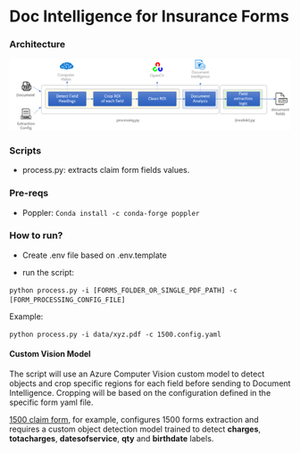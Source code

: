 # Doc Intelligence for Insurance Forms

### Architecture

![Architecture Diagram](architecture.png)

### Scripts

- process.py: extracts claim form fields values.

### Pre-reqs

- Poppler: ```Conda install -c conda-forge poppler```

### How to run?

- Create .env file based on .env.template

- run the script:

```python process.py -i [FORMS_FOLDER_OR_SINGLE_PDF_PATH] -c [FORM_PROCESSING_CONFIG_FILE]```

Example: 

```python process.py -i data/xyz.pdf -c 1500.config.yaml```

#### Custom Vision Model

The script will use an Azure Computer Vision custom model to detect objects and crop specific regions for each field before sending to Document Intelligence. Cropping will be based on the configuration defined in the specific form yaml file. 

[1500 claim form](./1500.config.yaml), for example, configures 1500 forms extraction and requires a custom object detection model trained to detect **charges**, **totacharges**, **datesofservice**, **qty** and **birthdate** labels.